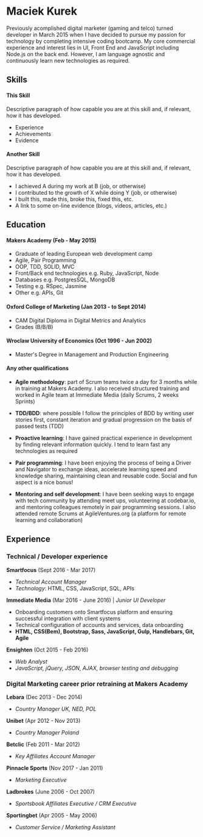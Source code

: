 # **Maciek Kurek**

Previously acomplished digital marketer (gaming and telco) turned developer in March 2015 when I have decided to pursue my passion for technology by completing intensive coding bootcamp. My core commercial experience and interest lies in UI, Front End and JavaScript including Node.js on the back end. However, I am language agnostic and continuously learn new technologies as required.

## Skills

#### This Skill

Descriptive paragraph of how capable you are at this skill and, if relevant, how it has developed.

- Experience
- Achievements
- Evidence

#### Another Skill

Descriptive paragraph of how capable you are at this skill and, if relevant, how it has developed.

- I achieved A during my work at B (job, or otherwise)
- I contributed to the growth of X while doing Y (job, or otherwise)
- I built this, made this, broke this, fixed this, etc.
- A link to some on-line evidence (blogs, videos, articles, etc.)

## Education

#### Makers Academy (Feb - May 2015)

- Graduate of leading European web development camp
- Agile, Pair Programming
- OOP, TDD, SOLID, MVC
- Front/Back end technologies e.g. Ruby, JavaScript, Node
- Databases e.g. PostgresSQL, MongoDB
- Testing e.g. RSpec, Jasmine
- Other e.g. APIs, Git


#### Oxford College of Marketing (Jan 2013 - to Sept 2014)

- CAM Digital Diploma in Digital Metrics and Analytics
- Grades (B/B/B)


#### Wroclaw University of Economics (Oct 1996 - Jun 2002)

- Master's Degree in Management and Production Engineering


#### Any other qualifications

- **Agile methodology**: part of Scrum teams twice a day for 3 months while in training at Makers Academy. I also received structured training and worked in Agile team at Immediate Media (daily Scrums, 2 weeks Sprints)

- **TDD/BDD**: where possible I follow the principles of BDD by writing user stories first, constant iteration and gradual progression on the basis of passed tests (TDD)

- **Proactive learning**: I have gained practical experience in development by finding relevant information quickly. I tend to learn fast any technologies as required

- **Pair programming**: I have been enjoying the process of being a Driver and Navigator to exchange ideas, accelerate learning speed and knowledge sharing, maintaining clean and reusable code. Social and fun aspect is a nice bonus!

- **Mentoring and self development**: I have been seeking ways to engage with tech community by attending meet ups, volunteering at codebar.io, and mentoring colleagues remotely in pair programming sessions. I also attended remote Scrums at AgileVentures.org (a platform for remote learning and collaboration)

## Experience

### Technical / Developer experience 

**Smartfocus** (Sept 2016 - Mar 2017)    
- *Technical Account Manager*
- *Technology*: HTML, CSS, JavaScript, SQL, APIs  

**Immediate Media** (Mar 2016 - June 2016) | *Junior UI Developer*   
- Onboarding customers onto Smartfocus platform and ensuring successful integration with client systems
- Technical configuration of accounts and services, data onboarding 
- **HTML, CSS(Bem), Bootstrap, Sass, JavaScript, Gulp, Handlebars, Git, Agile**

**Ensighten** (Oct 2015 - Feb 2016)    
- *Web Analyst*
- *JavaScript, jQuery, JSON, AJAX, browser testing and debugging*  

### Digital Marketing career prior retraining at Makers Academy

**Lebara** (Dec 2013 - Dec 2014)    
- *Country Manager UK, NED, POL*  

**Unibet** (Apr 2012 - Nov 2013)    
- *Country Manager Poland*  

**Betclic** (Feb 2011 - Mar 2012)    
- *Key Affiliates Account Manager* 

**Pinnacle Sports** (Nov 2017 - Jan 2011)    
- *Marketing Executive* 

**Ladbrokes** (June 2006 - Oct 2007)    
- *Sportsbook Affiliates Executive / CRM Executive* 

**Sportingbet** (Apr 2005 - May 2006)    
- *Customer Service / Marketing Assistant* 